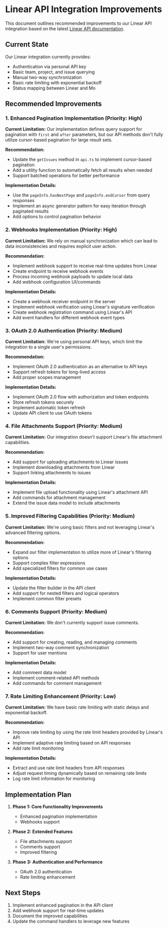 # Linear API Integration Improvements

This document outlines recommended improvements to our Linear API integration based on the latest [Linear API documentation](https://developers.linear.app/docs).

## Current State

Our Linear integration currently provides:

- Authentication via personal API key
- Basic team, project, and issue querying
- Manual two-way synchronization
- Basic rate limiting with exponential backoff
- Status mapping between Linear and Mo

## Recommended Improvements

### 1. Enhanced Pagination Implementation (Priority: High)

**Current Limitation:**
Our implementation defines query support for pagination with `first` and `after` parameters, but our API methods don't fully utilize cursor-based pagination for large result sets.

**Recommendation:**

- Update the `getIssues` method in `api.ts` to implement cursor-based pagination
- Add a utility function to automatically fetch all results when needed
- Support batched operations for better performance

**Implementation Details:**

- Use the `pageInfo.hasNextPage` and `pageInfo.endCursor` from query responses
- Implement an async generator pattern for easy iteration through paginated results
- Add options to control pagination behavior

### 2. Webhooks Implementation (Priority: High)

**Current Limitation:**
We rely on manual synchronization which can lead to data inconsistencies and requires explicit user action.

**Recommendation:**

- Implement webhook support to receive real-time updates from Linear
- Create endpoint to receive webhook events
- Process incoming webhook payloads to update local data
- Add webhook configuration UI/commands

**Implementation Details:**

- Create a webhook receiver endpoint in the server
- Implement webhook verification using Linear's signature verification
- Create webhook registration command using Linear's API
- Add event handlers for different webhook event types

### 3. OAuth 2.0 Authentication (Priority: Medium)

**Current Limitation:**
We're using personal API keys, which limit the integration to a single user's permissions.

**Recommendation:**

- Implement OAuth 2.0 authentication as an alternative to API keys
- Support refresh tokens for long-lived access
- Add proper scopes management

**Implementation Details:**

- Implement OAuth 2.0 flow with authorization and token endpoints
- Store refresh tokens securely
- Implement automatic token refresh
- Update API client to use OAuth tokens

### 4. File Attachments Support (Priority: Medium)

**Current Limitation:**
Our integration doesn't support Linear's file attachment capabilities.

**Recommendation:**

- Add support for uploading attachments to Linear issues
- Implement downloading attachments from Linear
- Support linking attachments to issues

**Implementation Details:**

- Implement file upload functionality using Linear's attachment API
- Add commands for attachment management
- Extend the issue data model to include attachments

### 5. Improved Filtering Capabilities (Priority: Medium)

**Current Limitation:**
We're using basic filters and not leveraging Linear's advanced filtering options.

**Recommendation:**

- Expand our filter implementation to utilize more of Linear's filtering options
- Support complex filter expressions
- Add specialized filters for common use cases

**Implementation Details:**

- Update the filter builder in the API client
- Add support for nested filters and logical operators
- Implement common filter presets

### 6. Comments Support (Priority: Medium)

**Current Limitation:**
We don't currently support issue comments.

**Recommendation:**

- Add support for creating, reading, and managing comments
- Implement two-way comment synchronization
- Support for user mentions

**Implementation Details:**

- Add comment data model
- Implement comment-related API methods
- Add commands for comment management

### 7. Rate Limiting Enhancement (Priority: Low)

**Current Limitation:**
We have basic rate limiting with static delays and exponential backoff.

**Recommendation:**

- Improve rate limiting by using the rate limit headers provided by Linear's API
- Implement adaptive rate limiting based on API responses
- Add rate limit monitoring

**Implementation Details:**

- Extract and use rate limit headers from API responses
- Adjust request timing dynamically based on remaining rate limits
- Log rate limit information for monitoring

## Implementation Plan

1. **Phase 1: Core Functionality Improvements**

   - Enhanced pagination implementation
   - Webhooks support

2. **Phase 2: Extended Features**

   - File attachments support
   - Comments support
   - Improved filtering

3. **Phase 3: Authentication and Performance**
   - OAuth 2.0 authentication
   - Rate limiting enhancement

## Next Steps

1. Implement enhanced pagination in the API client
2. Add webhook support for real-time updates
3. Document the improved capabilities
4. Update the command handlers to leverage new features
